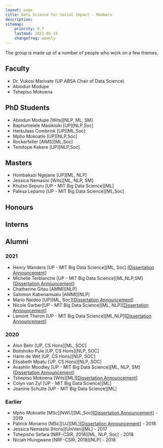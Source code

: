 ```yaml
---
layout: page
title: Data Science for Social Impact - Members
description: 
sitemap:
    priority: 0.7
    lastmod: 2021-05-19
    changefreq: weekly
---
```


The group is made up of a number of people who work on a few themes. 

## Faculty

* Dr. Vukosi Marivate (UP ABSA Chair of Data Science)
* Abiodun Modupe
* Tshepiso Mokoena

## PhD Students

* Abiodun Modupe [Wits][NLP, ML, SM]
* Baphumelele Masikisiki [UP][NLP,Soc]
* Herkulaas Combrink [UP][ML,Soc]
* Mpho Mokoatle [UP][NLP,Soc]
* Rockerfeller [AIMS][ML,Soc]
* Temitope Kekere [UP][NLP,Soc]

## Masters

* Hombakazi Ngejane [UP][ML, NLP]
* Jessica Nemasisi [Wits][ML, NLP, SM]
* Khutso Sepuru [UP - MIT Big Data Science][ML]
* Palesa Lepamo [UP - MIT Big Data Science][ML,Soc]

## Honours


## Interns

## Alumni

### 2021
* Henry Wandera [UP - MIT Big Data Science][ML, Soc] [[Dissertation Announcement](https://dsfsi.github.io/blog/wandera-dissseration)]
* Michelle Terblanche [UP - MIT Big Data Science][ML,NLP,SM][[Dissertation Announcement](https://dsfsi.github.io/blog/Terblanche-dissseration)]
* Chatherine Gitau [AMMI][NLP]
* Salomon Kabenamualu [AMMI][NLP]
* Mario Naidoo [UP][ML, Soc][[Dissertation Announcement](https://dsfsi.github.io/blog/2021-03-30-Naidoo-dissseration)]
* Nicole Garber[UP - MIT Big Data Science][ML, NLP][[Dissertation Announcement](https://dsfsi.github.io/blog/Garber-dissseration)]
* Lamont Theron [UP - MIT Big Data Science][ML,NLP][[Dissertation Announcement](https://dsfsi.github.io/blog/Theron-dissseration)]

### 2020
* Alon Behr [UP, CS Hons][ML, SOC]
* Boitshoko Pule [UP, CS Hons][NLP, SOC]
* Harm de Wet [UP, CS Hons][NLP, SOC]
* Elisabeth Mpatu [UP, CS Hons][NLP, SOC]
* Avashlin Moodley [UP - MIT Big Data Science][ML, NLP, SM] [[Dissertation Announcement](https://dsfsi.github.io/blog/Avashlin-Moodly-dissertation)]
* Tshepiso Mokoena [Wits][ML][[Dissertation Announcement](https://dsfsi.github.io/blog/Mokoena-dissertation)]
* Colyn van Zyl [UP - MIT Big Data Science][ML]
* Jeanine Schutte [UP - MIT Big Data Science][ML]

### Earlier
* Mpho Mokoatle [MSc][NWU][ML,Soc][[Dissertation Announcement](https://dsfsi.github.io/blog/Mokoatle-dissertation)] - 2019  
* Patrick Monamo [MSc][UJ][ML][[Dissertation Announcement](https://dsfsi.github.io/blog/Monamo-dissertation)] - 2018 
* Jessica Nemasisi [Hons][UniVen][ML] - 2017
* Tshepisho Sefara [NRF-CSIR, 2018][ML, NLP, Soc] - 2018
* Niciah Hlungwane [NRF-CSIR, 2018][NLP] - 2018
